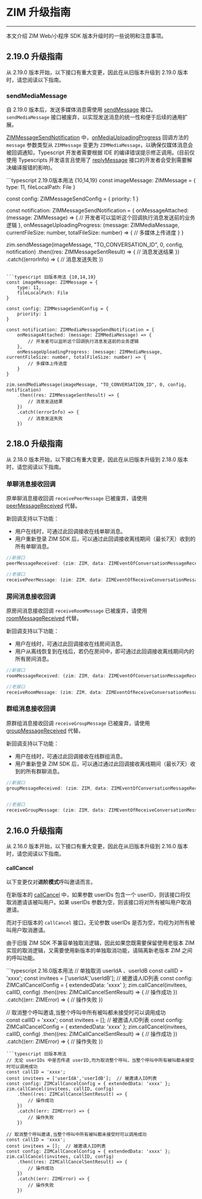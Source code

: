 # ZIM 升级指南

- - -

本文介绍 ZIM Web/小程序 SDK 版本升级时的一些说明和注意事项。

## 2.19.0 升级指南

<Warning title="注意">

从 2.19.0 版本开始，以下接口有重大变更，因此在从旧版本升级到 2.19.0 版本时，请您阅读以下指南。
</Warning>

### sendMediaMessage

自 2.19.0 版本后，发送多媒体消息需使用 [sendMessage](https://doc-zh.zego.im/article/api?doc=zim_API~javascript_web~class~ZIM#send-message) 接口。`sendMediaMessage` 接口被废弃，以实现发送消息的统一性和便于后续的通用扩展。

[ZIMMessageSendNotification](https://doc-zh.zego.im/article/api?doc=zim_API~javascript_web~interface~ZIMMessageSendNotification) 中，[onMediaUploadingProgress](https://doc-zh.zego.im/article/api?doc=zim_API~javascript_web~interface~ZIMMessageSendNotification#on-media-uploading-progress) 回调方法的 `message` 参数类型从 `ZIMMessage` 变更为 `ZIMMediaMessage`，以确保仅媒体消息会被回调通知，Typescript 开发者需要根据 IDE 的编译错误提示修正调用。(目前仅使用 Typescripts 开发语言且使用了 [replyMessage](https://doc-zh.zego.im/article/api?doc=zim_API~javascript_web~class~ZIM#reply-message) 接口的开发者会受到需要解决编译报错的影响)。

<CodeGroup>
```typescript 2.19.0版本用法 {10,14,19}
const imageMessage: ZIMMessage = {
    type: 11,
    fileLocalPath: File
}

const config: ZIMMessageSendConfig = {
    priority: 1
}

const notification: ZIMMessageSendNotification = {
    onMessageAttached: (message: ZIMMessage) => {
        // 开发者可以监听这个回调执行消息发送前的业务逻辑
    },
    onMessageUploadingProgress: (message: ZIMMediaMessage, currentFileSize: number, totalFileSize: number) => {
        // 多媒体上传进度
    }
}

zim.sendMessage(imageMessage, "TO_CONVERSATION_ID", 0, config, notification)
    .then((res: ZIMMessageSentResult) => {
        // 消息发送结果
    })
    .catch((errorInfo) => {
        // 消息发送失败
    })
```

```typescript 旧版本用法 {10,14,19}
const imageMessage: ZIMMessage = {
    type: 11,
    fileLocalPath: File
}

const config: ZIMMessageSendConfig = {
    priority: 1
}

const notification: ZIMMediaMessageSendNotification = {
    onMessageAttached: (message: ZIMMediaMessage) => {
        // 开发者可以监听这个回调执行消息发送前的业务逻辑
    },
    onMessageUploadingProgress: (message: ZIMMediaMessage, currentFileSize: number, totalFileSize: number) => {
        // 多媒体上传进度
    }
}

zim.sendMediaMessage(imageMessage, "TO_CONVERSATION_ID", 0, config, notification)
    .then((res: ZIMMessageSentResult) => {
        // 消息发送结果
    })
    .catch((errorInfo) => {
        // 消息发送失败
    })
```
</CodeGroup>

## 2.18.0 升级指南

<Warning title="注意">

从 2.18.0 版本开始，以下接口有重大变更，因此在从旧版本升级到 2.18.0 版本时，请您阅读以下指南。
</Warning>

### 单聊消息接收回调

原单聊消息接收回调 `receivePeerMessage` 已被废弃，请使用 [peerMessageReceived](https://doc-zh.zego.im/article/api?doc=zim_API~javascript_web~interface~ZIMEventHandler#peer-message-received) 代替。

新回调支持以下功能：
- 用户在线时，可通过此回调接收在线单聊消息。
- 用户重新登录 ZIM SDK 后，可以通过此回调接收离线期间（最长7天）收到的所有单聊消息。

```typescript
//新接口
peerMessageReceived: (zim: ZIM, data: ZIMEventOfConversationMessageReceivedResult) => void;

//老接口
receivePeerMessage: (zim: ZIM, data: ZIMEventOfReceiveConversationMessageResult) => void;
```

### 房间消息接收回调

原房间消息接收回调 `receiveRoomMessage` 已被废弃，请使用 [roomMessageReceived](https://doc-zh.zego.im/article/api?doc=zim_API~javascript_web~interface~ZIMEventHandler#room-message-received) 代替。

新回调支持以下功能：
- 用户在线时，可通过此回调接收在线房间消息。
- 用户从离线恢复到在线后，若仍在房间中，即可通过此回调接收离线期间内的所有房间消息。

```typescript
//新接口
roomMessageReceived: (zim: ZIM, data: ZIMEventOfConversationMessageReceivedResult) => void;

//老接口
receiveRoomMessage: (zim: ZIM, data: ZIMEventOfReceiveConversationMessageResult) => void;
```

### 群组消息接收回调

原群组消息接收回调 `receiveGroupMessage` 已被废弃，请使用 [groupMessageReceived](https://doc-zh.zego.im/article/api?doc=zim_API~javascript_web~interface~ZIMEventHandler#group-message-received) 代替。
 
新回调支持以下功能：
- 用户在线时，可通过此回调接收在线群组消息。
- 用户重新登录 ZIM SDK 后，可以通过通过此回调接收离线期间（最长7天）收到的所有群聊消息。

```typescript
//新接口
groupMessageReceived: (zim: ZIM, data: ZIMEventOfConversationMessageReceivedResult) => void;

    
//老接口
receiveGroupMessage: (zim: ZIM, data: ZIMEventOfReceiveConversationMessageResult) => void;
```

## 2.16.0 升级指南

<Warning title="注意">

从 2.16.0 版本开始，以下接口有重大变更，因此在从旧版本升级到 2.16.0 版本时，请您阅读以下指南。
</Warning>

#### callCancel

<Note title="说明">

以下变更仅对**进阶模式**呼叫邀请而言。
</Note>

在新版本的 [callCancel](https://doc-zh.zego.im/article/api?doc=zim_API~javascript_web~class~ZIM#call-cancel) 中，如果参数 userIDs 包含一个 userID，则该接口将仅取消邀请该被叫用户。如果 userIDs 参数为空，则该接口将对所有被叫用户取消邀请。

而对于旧版本的 `callCancel` 接口，无论参数 userIDs 是否为空，均视为对所有被叫用户取消邀请。

由于旧版 ZIM SDK 不兼容单独取消逻辑，因此如果您既需要保留使用老版本 ZIM 实现的取消逻辑，又需要使用新版本的单独取消功能，请隔离新老版本 ZIM 之间的呼叫功能。

<CodeGroup>
```typescript 2.16.0版本用法
// 单独取消 userIdA 、userIdB
const callID = 'xxxx';
const invitees = ['userIdA','userIdB'];  // 被邀请人ID列表
const config: ZIMCallCancelConfig = { extendedData: 'xxxx' }; 
zim.callCancel(invitees, callID, config)
    .then((res: ZIMCallCancelSentResult) => {
        // 操作成功
    })
    .catch((err: ZIMError) => {
        // 操作失败
    })

// 取消整个呼叫邀请,当整个呼叫中所有被叫都未接受时可以调用成功    
const callID = 'xxxx';
const invitees = [];  // 被邀请人ID列表
const config: ZIMCallCancelConfig = { extendedData: 'xxxx' }; 
zim.callCancel(invitees, callID, config)
    .then((res: ZIMCallCancelSentResult) => {
        // 操作成功
    })
    .catch((err: ZIMError) => {
        // 操作失败
    })
```
```typescript 旧版本用法
// 无论 userIDs 中是否传递 userID,均为取消整个呼叫，当整个呼叫中所有被叫都未接受时可以调用成功
const callID = 'xxxx';
const invitees = ['userIdA','userIdB'];  // 被邀请人ID列表
const config: ZIMCallCancelConfig = { extendedData: 'xxxx' }; 
zim.callCancel(invitees, callID, config)
    .then((res: ZIMCallCancelSentResult) => {
        // 操作成功
    })
    .catch((err: ZIMError) => {
        // 操作失败
    })

// 取消整个呼叫邀请,当整个呼叫中所有被叫都未接受时可以调用成功    
const callID = 'xxxx';
const invitees = [];  // 被邀请人ID列表
const config: ZIMCallCancelConfig = { extendedData: 'xxxx' }; 
zim.callCancel(invitees, callID, config)
    .then((res: ZIMCallCancelSentResult) => {
        // 操作成功
    })
    .catch((err: ZIMError) => {
        // 操作失败
    })
```
</CodeGroup>  